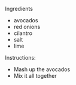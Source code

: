 Ingredients

* avocados
* red onions
* cilantro
* salt
* lime

Instructions:

* Mash up the avocados
* Mix it all together
